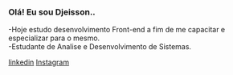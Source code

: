 ### Olá! Eu sou Djeisson..


-Hoje estudo desenvolvimento Front-end a fim de me capacitar e especializar para o mesmo.<br>
-Estudante de Analise e Desenvolvimento de Sistemas.

<div>
  <a href="in/djeisson-schneider-39b2481a3" target="_blank">linkedin</a>
  <a href="https://www.instagram.com/djeisson_sch/" target="_blank">Instagram</a>
  
</div>
